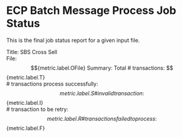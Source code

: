 # ECP Batch Message Process Job Status  
This is the final job status report for a given input file.  
  
Title: SBS Cross Sell  
File: $${metric.label.OFile}  
Summary:  
Total # transactions: $${metric.label.T}  
\# transactions process successfully: $${metric.label.S}  
\# invalid transaction: $${metric.label.I}  
\# transaction to be retry: $${metric.label.R}  
\# transactions failed to process: $${metric.label.F}  